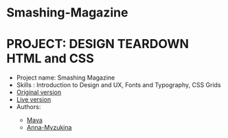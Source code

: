 # Smashing-Magazine
<h1>PROJECT: DESIGN TEARDOWN HTML and CSS</h1>
<ul>
<li>
Project name: Smashing Magazine
</li>
<li>Skills : Introduction to Design and UX, Fonts and Typography, CSS Grids</li>
<li><a href="https://www.smashingmagazine.com/">Original version</a></li>
<li><a href="https://anna-myzukina.github.io/Smashing-Magazine/">Live version</a></li>
<li>Authors:</li>
<ul>
<li><a href="https://github.com/maya88en">Maya</a></li>
<li><a href="https://github.com/Anna-Myzukina">Anna-Myzukina</a></li>
</ul>
</ul>
